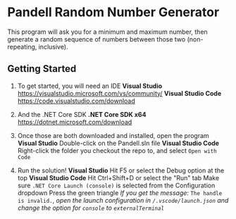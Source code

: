 # Pandell Random Number Generator
This program will ask you for a minimum and maximum number, then generate a random sequence of numbers between those two (non-repeating, inclusive).

## Getting Started
1. To get started, you will need an IDE
  **Visual Studio**
  https://visualstudio.microsoft.com/vs/community/
  **Visual Studio Code**
  https://code.visualstudio.com/download
2. And the .NET Core SDK
  **.NET Core SDK x64**
https://dotnet.microsoft.com/download

3. Once those are both downloaded and installed, open the program
  **Visual Studio**
  Double-click on the Pandell.sln file
  **Visual Studio Code**
  Right-click the folder you checkout the repo to, and select `Open with Code`
  
4. Run the solution!
**Visual Studio**
  Hit F5 or select the Debug option at the top
**Visual Studio Code**
  Hit Ctrl+Shift+D or select the "Run" tab
  Make sure `.NET Core Launch (console)` is selected from the Configuration dropdown
  Press the green triangle
  *If you get the message:* `The handle is invalid.`, *open the launch configuration in `/.vscode/launch.json` and change the option for `console` to `externalTerminal`*
